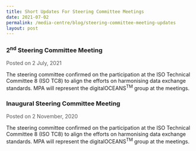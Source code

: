 ```yaml
---
title: Short Updates For Steering Committee Meetings
date: 2021-07-02
permalink: /media-centre/blog/steering-committee-meeting-updates
layout: post
---
```

<h3><strong>2<sup>nd</sup> Steering Committee Meeting</strong></h3>

<div style="margin-top: 1rem; color: #565656;">Posted on 2 July, 2021</div>

<p>The steering committee confirmed on the participation at the ISO Technical Committee 8 (ISO TC8) to align the efforts on harmonising data exchange standards. MPA will represent the digitalOCEANS<sup>TM</sup> group at the meetings.</p>

<h3><strong>Inaugural Steering Committee Meeting</strong></h3>

<div style="margin-top: 1rem; color: #565656;">Posted on 2 November, 2020</div>

<p>The steering committee confirmed on the participation at the ISO Technical Committee 8 (ISO TC8) to align the efforts on harmonising data exchange standards. MPA will represent the digitalOCEANS<sup>TM</sup> group at the meetings.</p>
